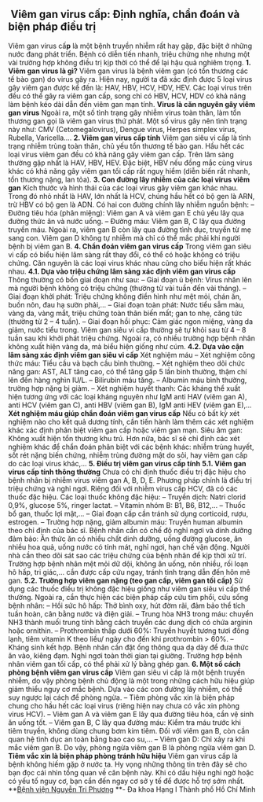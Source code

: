 ## ️ Viêm gan virus cấp: Định nghĩa, chẩn đoán và biện pháp điều trị

Viêm gan virus cấ**p** là một bệnh truyền nhiễm rất hay gặp, đặc biệt ở những nước đang phát triển. Bệnh có diễn tiến nhanh, triệu chứng nhẹ nhưng một vài trường hợp không điều trị kịp thời có thể để lại hậu quả nghiêm trọng.
**1. Viêm gan virus là gì?**
Viêm gan virus là bệnh viêm gan (có tổn thương các tế bào gan) do virus gây ra.
Hiện nay, người ta đã xác định được 5 loại virus gây viêm gan được kể đến là: HAV, HBV, HCV, HDV, HEV. Các loại virus trên đều có thể gây ra viêm gan cấp, song chỉ có HBV, HCV, HDV có khả năng làm bệnh kéo dài dẫn đến viêm gan mạn tính.
**Virus là căn nguyên gây viêm gan virus**
Ngoài ra, một số tình trạng gây nhiễm virus toàn thân, làm tổn thương gan gọi là viêm gan virus thứ phát. Một số virus gây nên tình trạng này như: CMV (Cetomegalovirus), Dengue virus, Herpes simplex virus, Rubella, Varicella….
**2. Viêm gan virus cấp tính**
Viêm gan siêu vi cấp là tình trạng nhiễm trùng toàn thân, chủ yếu tổn thương tế bào gan. Hầu hết các loại virus viêm gan đều có khả năng gây viêm gan cấp.
Trên lâm sàng thường gặp nhất là HAV, HBV, HEV. Đặc biệt, HBV nếu đồng mắc cùng virus khác có khả năng gây viêm gan tối cấp rất nguy hiểm (diễn biến rất nhanh, tổn thương nặng, lan tỏa).
**3. Con đường lây nhiễm của các loại virus viêm gan**
Kích thước và hình thái của các loại virus gây viêm gan khác nhau. Trong đó nhỏ nhất là HAV, lớn nhất là HCV, chúng hầu hết có bộ gen là ARN, trừ HBV có bộ gen là ADN.
Có hai con đường chính lây nhiễm nguồn bệnh:
– Đường tiêu hóa (phân miệng): Viêm gan A và viêm gan E chủ yếu lây qua đường thức ăn và nước uống.
– Đường máu: Viêm gan B, C lây qua đường truyền máu.
Ngoài ra, viêm gan B còn lây qua đường tình dục, truyền từ mẹ sang con. Viêm gan D không tự nhiễm mà chỉ có thể mắc phải khi người bệnh bị viêm gan B.
**4. Chẩn đoán viêm gan virus cấp**
Trong viêm gan siêu vi cấp có biểu hiện lâm sàng rất thay đổi, có thể có hoặc không có triệu chứng. Căn nguyên là các loại virus khác nhau cũng cho biểu hiện rất khác nhau.
**4.1. Dựa vào triệu chứng lâm sàng xác định viêm gan virus cấp**
Thông thường có bốn giai đoạn như sau:
– Giai đoạn ủ bệnh: Virus nhân lên mà người bệnh không có triệu chứng (thường từ vài tuần đến vài tháng).
– Giai đoạn khởi phát: Triệu chứng không điển hình như mệt mỏi, chán ăn, buồn nôn, đau hạ sườn phải,…
– Giai đoạn toàn phát: Nước tiểu sẫm màu, vàng da, vàng mắt, triệu chứng toàn thân biến mất; gan to nhẹ, căng tức (thường từ 2 – 4 tuần).
– Giai đoạn hồi phục: Cảm giác ngon miệng, vàng da giảm, nước tiểu trong.
Viêm gan siêu vi cấp thường sẽ tự khỏi sau từ 4 – 8 tuần sau khi khởi phát triệu chứng.
Ngoài ra, có nhiều trường hợp bệnh nhân không xuất hiện vàng da, mà biểu hiện giống như cúm.
**4.2. Dựa vào cận lâm sàng xác định viêm gan siêu vi cấp**
Xét nghiệm máu
– Xét nghiệm công thức máu: Tiểu cầu và bạch cầu bình thường.
– Xét nghiệm theo dõi chức năng gan: AST, ALT tăng cao, có thể tăng gấp 5 lần bình thường, thậm chí lên đến hàng nghìn IU/L.
– Bilirubin máu tăng.
– Albumin máu bình thường, trường hợp nặng bị giảm.
– Xét nghiệm huyết thanh: Các kháng thể xuất hiện tương ứng với các loại kháng nguyên như IgM anti HAV (viêm gan A), anti HCV (viêm gan C), anti HBV (viêm gan B), IgM anti HEV (viêm gan E),…
**Xét nghiệm máu giúp chẩn đoán viêm gan virus cấp**
Nếu có bất kỳ xét nghiệm nào cho kết quả dương tính, cần tiến hành làm thêm các xét nghiệm khác xác định phân biệt viêm gan cấp hoặc viêm gan mạn.
Siêu âm gan: Không xuất hiện tổn thương khu trú.
Hơn nữa, bác sĩ sẽ chỉ định các xét nghiệm khác để chẩn đoán phân biệt với các bệnh khác: nhiễm trùng huyết, sốt rét nặng biến chứng, nhiễm trùng đường mật do sỏi, hay viêm gan cấp do các loại virus khác,…
**5. Điều trị viêm gan virus cấp tính**
**5.1. Viêm gan virus cấp tính thông thường**
Chưa có chỉ định thuốc điều trị đặc hiệu cho bệnh nhân bị nhiễm virus viêm gan A, B, D, E. Phương pháp chính là điều trị triệu chứng và nghỉ ngơi. Riêng đối với nhiễm virus cấp HCV, đã có các thuốc đặc hiệu.
Các loại thuốc không đặc hiệu:
– Truyền dịch: Natri clorid 0,9%, glucose 5%, ringer lactat.
– Vitamin nhóm B: B1, B6, B12,…
– Thuốc bổ gan, thuốc lợi mật,…
– Giai đoạn cấp cần tránh sử dụng corticoid, rượu, estrogen.
– Trường hợp nặng, giảm albumin máu: Truyền human albumin theo chỉ định của bác sĩ.
Bệnh nhân cần có chế độ nghỉ ngơi và dinh dưỡng đảm bảo: Ăn thức ăn có nhiều chất dinh dưỡng, uống đường glucose, ăn nhiều hoa quả, uống nước có tính mát, nghỉ ngơi, hạn chế vận động.
Người nhà cần theo dõi sát sao các triệu chứng của bệnh nhân để kịp thời xử trí. Trường hợp bệnh nhân mệt mỏi dữ dội, không ăn uống, nôn nhiều, rối loạn hô hấp, tri giác,… cần được cấp cứu ngay, tránh tình trạng dẫn đến hôn mê gan.
**5.2. Trường hợp viêm gan nặng (teo gan cấp, viêm gan tối cấp)**
Sử dụng các thuốc điều trị không đặc hiệu giống như viêm gan siêu vi cấp thể thường.
Ngoài ra, cần thực hiện các biện pháp cấp cứu tim phổi, cứu sống bệnh nhân:
– Hồi sức hô hấp: Thở bình oxy, hút đờm rãi, đảm bảo thể tích tuần hoàn, cân bằng nước và điện giải.
– Trung hòa NH3 trong máu: chuyển NH3 thành muối trung tính bằng cách truyền các dung dịch có chứa arginin hoặc ornithin.
– Prothrombin thấp dưới 60%: Truyền huyết tương tươi đông lạnh, tiêm vitamin K theo liều/ ngày cho đến khi prothrombin > 60%.
– Kháng sinh kết hợp.
Bệnh nhân cần đặt ống thông qua dạ dày để đưa thức ăn vào, kiêng đạm. Nghỉ ngơi toàn thời gian tại giường.
Trường hợp bệnh nhân viêm gan tối cấp, có thể phải xử lý bằng ghép gan.
**6. Một số cách phòng bệnh viêm gan virus cấp**
Viêm gan siêu vi cấp là một bệnh truyền nhiễm, do vậy phòng bệnh chủ động là một trong những cách hữu hiệu giúp giảm thiểu nguy cơ mắc bệnh. Dựa vào các con đường lây nhiễm, có thể suy ngược lại cách để phòng ngừa.
– Tiêm phòng vắc xin là biện pháp chung cho hầu hết các loại virus (riêng hiện nay chưa có vắc xin phòng virus HCV).
– Viêm gan A và viêm gan E lây qua đường tiêu hóa, cần vệ sinh ăn uống tốt.
– Viêm gan B, C lây qua đường máu: Kiểm tra máu trước khi tiêm truyền, không dùng chung bơm kim tiêm. Đối với viêm gan B, còn cần quan hệ tình dục an toàn bằng bao cao su,…
– Viêm gan D: Chỉ xảy ra khi mắc viêm gan B. Do vậy, phòng ngừa viêm gan B là phòng ngừa viêm gan D.
**Tiêm vắc xin là biện pháp phòng tránh hữu hiệu**
Viêm gan virus cấp là bệnh không hiếm gặp ở nước ta. Hy vọng những thông tin trên đây sẽ cho bạn đọc cái nhìn tổng quan về căn bệnh này. Khi có dấu hiệu nghi ngờ hoặc có yếu tố nguy cơ, bạn cần đến ngay cơ sở y tế để được hỗ trợ sớm nhất.
**[Bệnh viện Nguyễn Tri Phương](https://bvnguyentriphuong.com.vn/) **- Đa khoa Hạng I Thành phố Hồ Chí Minh
